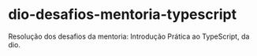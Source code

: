 # dio-desafios-mentoria-typescript
Resolução dos desafios da mentoria: 
Introdução Prática ao TypeScript, da dio.
